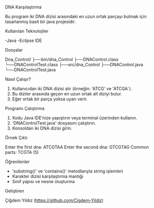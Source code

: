 DNA Karşılaştırma

Bu program iki DNA dizisi arasındaki en uzun ortak parçayı bulmak için tasarlanmış basit bir java projesidir. 

Kullanılan Teknolojiler

-Java
-Eclipse IDE

Dosyalar

Dna_Control/
├──bin/dna_Control
   ├──DNAControl.class
   └──DNAControlTest.class
├──src/dna_Control
   ├──DNAControl.java
   └──DNAControlTest.java

Nasıl Çalışır?

1. Kullanıcıdan iki DNA dizisi alır (örneğin: 'ATCG' ve 'ATCGA`).
2. Bu diziler arasında geçen en uzun ortak alt diziyi bulur.
3. Eğer ortak bir parça yoksa uyarı verir.

Programı Çalıştırma

1. Kodu Java IDE’nize yapıştırın veya terminal üzerinden kullanın.
2. 'DNAControlTest.java' dosyasını çalıştırın.
3. Konsoldan iki DNA dizisi girin.

Örnek Çıktı

Enter the first dna: ATCGTAA
Enter the second dna: GTCGTAG
Common parts: TCGTA (5)

Öğrenilenler

- 'substring()' ve 'contains()' metodlarıyla string işlemleri
- Karakter dizisi karşılaştırma mantığı
- Sınıf yapısı ve nesne oluşturma

Geliştiren

Çiğdem Yıldız (https://github.com/Cigdem-Yildiz)

